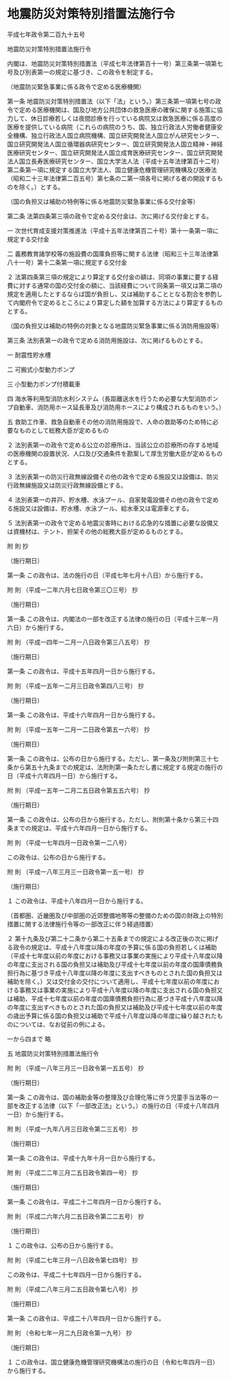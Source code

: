 # 地震防災対策特別措置法施行令

平成七年政令第二百九十五号

地震防災対策特別措置法施行令

内閣は、地震防災対策特別措置法（平成七年法律第百十一号）第三条第一項第七号及び別表第一の規定に基づき、この政令を制定する。

（地震防災緊急事業に係る政令で定める医療機関）

第一条 地震防災対策特別措置法（以下「法」という。）第三条第一項第七号の政令で定める医療機関は、国及び地方公共団体の救急医療の確保に関する施策に協力して、休日診療若しくは夜間診療を行っている病院又は救急医療に係る高度の医療を提供している病院（これらの病院のうち、国、独立行政法人労働者健康安全機構、独立行政法人国立病院機構、国立研究開発法人国立がん研究センター、国立研究開発法人国立循環器病研究センター、国立研究開発法人国立精神・神経医療研究センター、国立研究開発法人国立成育医療研究センター、国立研究開発法人国立長寿医療研究センター、国立大学法人法（平成十五年法律第百十二号）第二条第一項に規定する国立大学法人、国立健康危機管理研究機構及び医療法（昭和二十三年法律第二百五号）第七条の二第一項各号に掲げる者の開設するものを除く。）とする。

（国の負担又は補助の特例等に係る地震防災緊急事業に係る交付金等）

第二条 法第四条第三項の政令で定める交付金は、次に掲げる交付金とする。

一 次世代育成支援対策推進法（平成十五年法律第百二十号）第十一条第一項に規定する交付金

二 義務教育諸学校等の施設費の国庫負担等に関する法律（昭和三十三年法律第八十一号）第十二条第一項に規定する交付金

２ 法第四条第三項の規定により算定する交付金の額は、同項の事業に要する経費に対する通常の国の交付金の額に、当該経費について同条第一項又は第二項の規定を適用したとするならば国が負担し、又は補助することとなる割合を参酌して内閣府令で定めるところにより算定した額を加算する方法により算定するものとする。

（国の負担又は補助の特例の対象となる地震防災緊急事業に係る消防用施設等）

第三条 法別表第一の政令で定める消防用施設は、次に掲げるものとする。

一 耐震性貯水槽

二 可搬式小型動力ポンプ

三 小型動力ポンプ付積載車

四 海水等利用型消防水利システム（長距離送水を行うため必要な大型消防ポンプ自動車、消防用ホース延長車及び消防用ホースにより構成されるものをいう。）

五 救助工作車、救急自動車その他の消防用施設で、人命の救助等のため特に必要なものとして総務大臣が定めるもの

２ 法別表第一の政令で定める公立の診療所は、当該公立の診療所の存する地域の医療機関の設置状況、人口及び交通条件を勘案して厚生労働大臣が定めるものとする。

３ 法別表第一の防災行政無線設備その他の政令で定める施設又は設備は、防災行政無線施設又は防災行政無線設備とする。

４ 法別表第一の井戸、貯水槽、水泳プール、自家発電設備その他の政令で定める施設又は設備は、貯水槽、水泳プール、給水車又は電源車とする。

５ 法別表第一の政令で定める地震災害時における応急的な措置に必要な設備又は資機材は、テント、担架その他の総務大臣が定めるものとする。

附 則 抄

（施行期日）

第一条 この政令は、法の施行の日（平成七年七月十八日）から施行する。

附 則 （平成一二年六月七日政令第三〇三号） 抄

（施行期日）

第一条 この政令は、内閣法の一部を改正する法律の施行の日（平成十三年一月六日）から施行する。

附 則 （平成一四年一二月一八日政令第三八五号） 抄

（施行期日）

第一条 この政令は、平成十五年四月一日から施行する。

附 則 （平成一五年一二月三日政令第四八三号） 抄

（施行期日）

第一条 この政令は、平成十六年四月一日から施行する。

附 則 （平成一五年一二月一二日政令第五一六号） 抄

（施行期日）

第一条 この政令は、公布の日から施行する。ただし、第一条及び附則第三十七条から第五十九条までの規定は、法附則第一条ただし書に規定する規定の施行の日（平成十六年四月一日）から施行する。

附 則 （平成一五年一二月二五日政令第五五六号） 抄

（施行期日）

第一条 この政令は、公布の日から施行する。ただし、附則第十条から第三十四条までの規定は、平成十六年四月一日から施行する。

附 則 （平成一七年四月一日政令第一二八号）

この政令は、公布の日から施行する。

附 則 （平成一八年三月三一日政令第一五一号） 抄

（施行期日）

１ この政令は、平成十八年四月一日から施行する。

（首都圏、近畿圏及び中部圏の近郊整備地帯等の整備のための国の財政上の特別措置に関する法律施行令等の一部改正に伴う経過措置）

２ 第十九条及び第二十二条から第二十五条までの規定による改正後の次に掲げる政令の規定は、平成十八年度以降の年度の予算に係る国の負担若しくは補助（平成十七年度以前の年度における事務又は事業の実施により平成十八年度以降の年度に支出される国の負担又は補助及び平成十七年度以前の年度の国庫債務負担行為に基づき平成十八年度以降の年度に支出すべきものとされた国の負担又は補助を除く。）又は交付金の交付について適用し、平成十七年度以前の年度における事務又は事業の実施により平成十八年度以降の年度に支出される国の負担又は補助、平成十七年度以前の年度の国庫債務負担行為に基づき平成十八年度以降の年度に支出すべきものとされた国の負担又は補助及び平成十七年度以前の年度の歳出予算に係る国の負担又は補助で平成十八年度以降の年度に繰り越されたものについては、なお従前の例による。

一から四まで 略

五 地震防災対策特別措置法施行令

附 則 （平成一八年三月三一日政令第一五五号） 抄

（施行期日）

第一条 この政令は、国の補助金等の整理及び合理化等に伴う児童手当法等の一部を改正する法律（以下「一部改正法」という。）の施行の日（平成十八年四月一日）から施行する。

附 則 （平成一九年八月三日政令第二三五号） 抄

（施行期日）

第一条 この政令は、平成十九年十月一日から施行する。

附 則 （平成二二年三月二五日政令第四一号） 抄

（施行期日）

第一条 この政令は、平成二十二年四月一日から施行する。

附 則 （平成二六年六月二五日政令第二二五号） 抄

（施行期日）

１ この政令は、公布の日から施行する。

附 則 （平成二七年三月一八日政令第七四号） 抄

この政令は、平成二十七年四月一日から施行する。

附 則 （平成二八年三月二五日政令第七八号） 抄

（施行期日）

第一条 この政令は、平成二十八年四月一日から施行する。

附 則 （令和七年一月二九日政令第一九号） 抄

（施行期日）

１ この政令は、国立健康危機管理研究機構法の施行の日（令和七年四月一日）から施行する。
